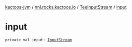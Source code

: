 [kactoos-jvm](../../index.md) / [nnl.rocks.kactoos.io](../index.md) / [TeeInputStream](index.md) / [input](./input.md)

# input

`private val input: `[`InputStream`](http://docs.oracle.com/javase/8/docs/api/java/io/InputStream.html)